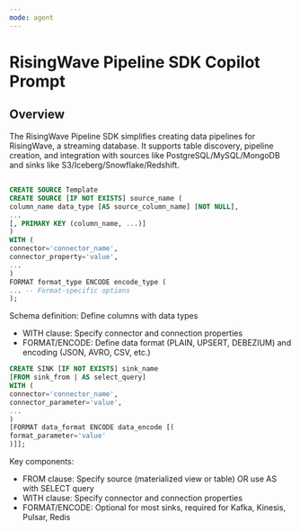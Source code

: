 ```yaml
---
mode: agent
---
```


# RisingWave Pipeline SDK Copilot Prompt

## Overview

The RisingWave Pipeline SDK simplifies creating data pipelines for RisingWave, a streaming database. It supports table discovery, pipeline creation, and integration with sources like PostgreSQL/MySQL/MongoDB and sinks like S3/Iceberg/Snowflake/Redshift.

##

```sql
CREATE SOURCE Template
CREATE SOURCE [IF NOT EXISTS] source_name (
column_name data_type [AS source_column_name] [NOT NULL],
...
[, PRIMARY KEY (column_name, ...)]
)
WITH (
connector='connector_name',
connector_property='value',
...
)
FORMAT format_type ENCODE encode_type (
... -- Format-specific options
);
```

Schema definition: Define columns with data types

- WITH clause: Specify connector and connection properties
- FORMAT/ENCODE: Define data format (PLAIN, UPSERT, DEBEZIUM) and encoding (JSON, AVRO, CSV, etc.)

```sql
CREATE SINK [IF NOT EXISTS] sink_name
[FROM sink_from | AS select_query]
WITH (
connector='connector_name',
connector_parameter='value',
...
)
[FORMAT data_format ENCODE data_encode [(
format_parameter='value'
)]];
```

Key components:

- FROM clause: Specify source (materialized view or table) OR use AS with SELECT query
- WITH clause: Specify connector and connection properties
- FORMAT/ENCODE: Optional for most sinks, required for Kafka, Kinesis, Pulsar, Redis
